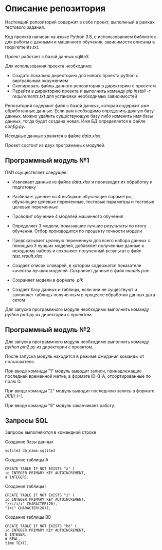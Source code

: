 # Описание репозитория

Настоящий репозиторий содержит в себе проект, выполнный в рамках тестового задания.

Код проекта написан на языке Python 3.8, с использованием библиотек для работы с данными и машинного обучения, зависимости
описаны в requirements.txt.

Проект работает с базой данных sqlite3.

Для использования проекта необходимо:

- Создать локально директорию для нового проекта python с виртуальным окружением
- Скопировать файлы данного репозитория в директорию с проектом
- Перейти в директорию проекта и выполнить команду _pip install -r requirements.txt_ для установки необходимых зависимостей

Репозиторий содержит файл с базой данных, которая содержит уже обработанные данные. Если вам необходимо определить другую базу
данных, можно удалить существующую базу либо изменить имя базы данных, тогда будет создана новая. Имя БД определяется в файле
_config.py_.

Исходные данные хранятся в файле _data.xlsx_.

Проект состоит из двух программных модулей.

## Программный модуль №1

ПМ1 осуществляет следущее:

- Извлекает данные из файла _data.xlsx_ и производит их обработку и подготовку
- Разбивает данные на 4 выборки: обучающие параметры, обучающие целевые переменные, тестовые параметры и тестовые целевые
  переменные
- Проводит обучение 4 моделей машинного обучения
- Определяет 3 модели, показавшие лучшие результаты по итогу обучения. Отбор производится по проценту точности модели

- Предсказывает целевую переменную для всего набора данных с помощью 3 лучших моделей, добавляет полученные данные к исходному
  набору и сохраняет полученный результат в файл _test_result.xlsx_
- Создает список словарей, в котором содержатся показатели качества лучших моделей. Сохраняет данные в файл _models.json_
- Сохраняет модели в формате _.plk_
- Создает базу данных и таблицы, если они не существуют и заполняет таблицы полученным в процессе обработки данных дата-сетом

Для запуска программного модуля необходимо выполнить команду _python pm1.py_ из директории с проектом.

## Программный модуль №2

Для запуска программного модуля необходимо выполнить команду _python pm2.py_ из директории с проектом.

После запуска модуль находится в режиме ожидания команды от пользователя.

При вводе команды "1" модуль выводит записи, принадлежащие последней временной метке, в формате ID-B-A, отсортированные по полю
D.

При вводе команды "2" модуль выводит последнюю запись в формате //I/I/I-I+I.

При вводе команды "9" модуль заканчивает работу.

## Запросы SQL

Запросы выполняются в командной строке

Создание базы данных

    sqlite3 db_name.sqlite3

Создание таблицы A

    CREATE TABLE IF NOT EXISTS "a" (
    id INTEGER PRIMARY KEY AUTOINCREMENT, 
    a INTEGER);

Создание таблицы I

    CREATE TABLE IF NOT EXISTS "i" (
	id INTEGER PRIMARY KEY AUTOINCREMENT,
	"//i/i/i" CHARACTER(20),
	"i+i" CHARACTER(20));

Создание таблицы BD

    CREATE TABLE IF NOT EXISTS "bd" (
	id INTEGER PRIMARY KEY AUTOINCREMENT,
	b INTEGER,
	d REAL,
	time TEXT);

